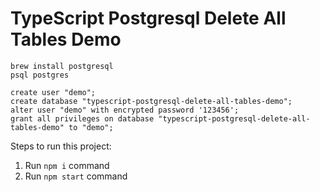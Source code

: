 TypeScript Postgresql Delete All Tables Demo
==================================

```
brew install postgresql
psql postgres
```

```
create user "demo";
create database "typescript-postgresql-delete-all-tables-demo";
alter user "demo" with encrypted password '123456';
grant all privileges on database "typescript-postgresql-delete-all-tables-demo" to "demo";
```

Steps to run this project:

1. Run `npm i` command
3. Run `npm start` command
